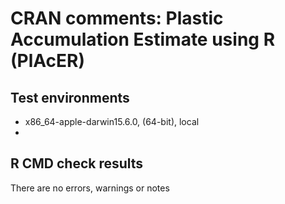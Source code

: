 # CRAN comments: Plastic Accumulation Estimate using R (PlAcER)

## Test environments
* x86_64-apple-darwin15.6.0, (64-bit), local
* 

## R CMD check results
There are no errors, warnings or notes
